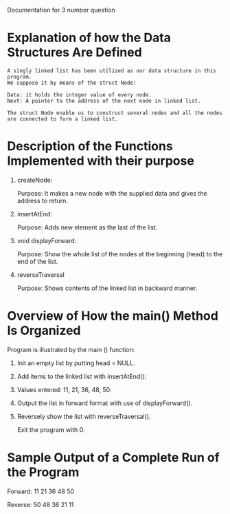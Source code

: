Documentation for 3 number question


# Explanation of how the Data Structures Are Defined

    A singly linked list has been utilized as our data structure in this program.
    We suppose it by means of the struct Node:

    Data: it holds the integer value of every node.
    Next: A pointer to the address of the next node in linked list.

    The struct Node enable us to construct several nodes and all the nodes are connected to form a linked list.
    

# Description of the Functions Implemented with their purpose

1. createNode:

     Purpose: It makes a new node with the supplied data and gives the address to return.

  2. insertAtEnd:
   
     Purpose: Adds new element as the last of the list.


  3. void displayForward:

     Purpose: Show the whole list of the nodes at the beginning (head) to the end of the list.


  4. reverseTraversal

     Purpose: Shows contents of the linked list in backward manner.


# Overview of How the main() Method Is Organized

Program is illustrated by the main () function:

   1. Init an empty list by putting head = NULL.

   2. Add items to the linked list with insertAtEnd():

   3. Values entered: 11, 21, 36, 48, 50.

   4. Output the list in forward format with use of displayForward().

   5. Reversely show the list with reverseTraversal().

      Exit the program with 0.


# Sample Output of a Complete Run of the Program

   Forward: 11 21 36 48 50
   
   Reverse: 50 48 36 21 11





